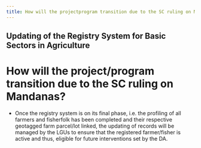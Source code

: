 ```yaml
---
title: How will the projectprogram transition due to the SC ruling on Mandanas
---
```


## Updating of the Registry System for Basic Sectors in Agriculture

# How will the project/program transition due to the SC ruling on Mandanas?


 - Once the registry system is on its final phase, i.e. the profiling of all farmers and fisherfolk has been completed and their respective geotagged farm parcel/lot linked, the updating of records will be managed by the LGUs to ensure that the registered farmer/fisher is active and thus, eligible for future interventions set by the DA.
